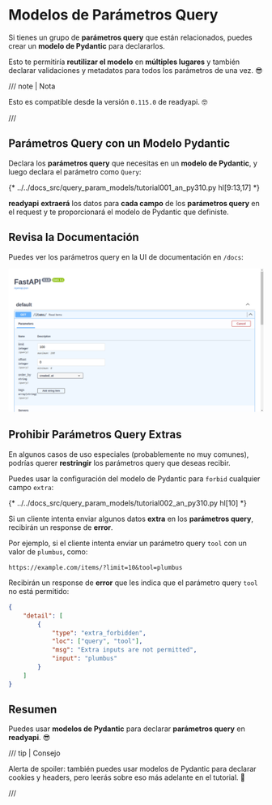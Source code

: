 # Modelos de Parámetros Query

Si tienes un grupo de **parámetros query** que están relacionados, puedes crear un **modelo de Pydantic** para declararlos.

Esto te permitiría **reutilizar el modelo** en **múltiples lugares** y también declarar validaciones y metadatos para todos los parámetros de una vez. 😎

/// note | Nota

Esto es compatible desde la versión `0.115.0` de readyapi. 🤓

///

## Parámetros Query con un Modelo Pydantic

Declara los **parámetros query** que necesitas en un **modelo de Pydantic**, y luego declara el parámetro como `Query`:

{* ../../docs_src/query_param_models/tutorial001_an_py310.py hl[9:13,17] *}

**readyapi** **extraerá** los datos para **cada campo** de los **parámetros query** en el request y te proporcionará el modelo de Pydantic que definiste.

## Revisa la Documentación

Puedes ver los parámetros query en la UI de documentación en `/docs`:

<div class="screenshot">
<img src="/img/tutorial/query-param-models/image01.png">
</div>

## Prohibir Parámetros Query Extras

En algunos casos de uso especiales (probablemente no muy comunes), podrías querer **restringir** los parámetros query que deseas recibir.

Puedes usar la configuración del modelo de Pydantic para `forbid` cualquier campo `extra`:

{* ../../docs_src/query_param_models/tutorial002_an_py310.py hl[10] *}

Si un cliente intenta enviar algunos datos **extra** en los **parámetros query**, recibirán un response de **error**.

Por ejemplo, si el cliente intenta enviar un parámetro query `tool` con un valor de `plumbus`, como:

```http
https://example.com/items/?limit=10&tool=plumbus
```

Recibirán un response de **error** que les indica que el parámetro query `tool` no está permitido:

```json
{
    "detail": [
        {
            "type": "extra_forbidden",
            "loc": ["query", "tool"],
            "msg": "Extra inputs are not permitted",
            "input": "plumbus"
        }
    ]
}
```

## Resumen

Puedes usar **modelos de Pydantic** para declarar **parámetros query** en **readyapi**. 😎

/// tip | Consejo

Alerta de spoiler: también puedes usar modelos de Pydantic para declarar cookies y headers, pero leerás sobre eso más adelante en el tutorial. 🤫

///
